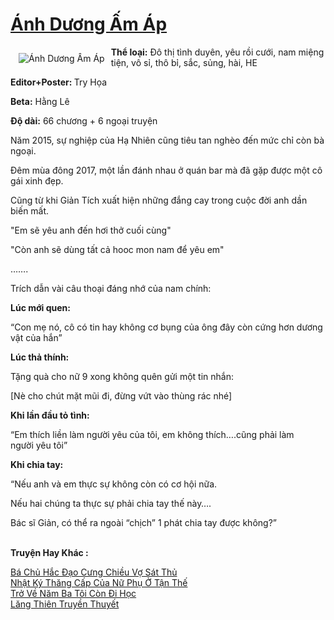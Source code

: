 <a href="https://utruyen.com/anh-duong-am-ap/15457/" title="Ánh Dương Ấm Áp"><h1>Ánh Dương Ấm Áp</h1></a><div style="display:table"><img align="right" style="float: left; padding: 10px;" src="https://utruyen.com/images/story/200x260/anh-duong-am-ap.jpg" alt="Ánh Dương Ấm Áp"><b>Thể loại:</b> Đô thị tình duyên, yêu rồi cưới, nam miệng tiện, vô sỉ, thô bỉ, sắc, sủng, hài, HE<p></p><b>Editor+Poster: </b>Try Họa <p></p><b>Beta:</b> Hằng Lê <p></p><b>Độ dài:</b> 66 chương + 6 ngoại truyện<p></p>Năm 2015, sự nghiệp của Hạ Nhiên cũng tiêu tan nghèo đến mức chỉ còn bà ngoại.<p></p>Đêm mùa đông 2017, một lần đánh nhau ở quán bar mà đã gặp được một cô gái xinh đẹp.<p></p>Cũng từ khi Giản Tích xuất hiện những đắng cay trong cuộc đời anh dần biến mất.<p></p>"Em sẽ yêu anh đến hơi thở cuối cùng"<p></p>"Còn anh sẽ dùng tất cả hooc mon nam để yêu em"<p></p>…….<p></p>Trích dẫn vài câu thoại đáng nhớ của nam chính:<p></p><b>Lúc mới quen:<p></p></b><p></p>“Con mẹ nó, cô có tin hay không cơ bụng của ông đây còn cứng hơn dương vật của hắn”<p></p><b>Lúc thả thính:</b><p></p>Tặng quà cho nữ 9 xong không quên gửi một tin nhắn:<p></p>[Nè cho chút mặt mũi đi, đừng vứt vào thùng rác nhé]<p></p><b>Khi lần đầu tỏ tình:</b><p></p>“Em thích liền làm người yêu của tôi, em không thích….cũng phải làm người yêu tôi”<p></p><b>Khi chia tay:</b><p></p>“Nếu anh và em thực sự không còn có cơ hội nữa.<p></p>Nếu hai chúng ta thực sự phải chia tay thế này….<p></p>Bác sĩ Giản, có thể ra ngoài “chịch” 1 phát chia tay được không?”</div><p><br><b>Truyện Hay Khác :</b></p><a href="https://utruyen.com/ba-chu-hac-dao-cung-chieu-vo-sat-thu/8041/" alt="Bá Chủ Hắc Đạo Cưng Chiều Vợ Sát Thủ">Bá Chủ Hắc Đạo Cưng Chiều Vợ Sát Thủ</a><br/><a href="https://github.com/quanluxury/truyenhot/tree/master/truyenhay/11048/" alt="Nhật Ký Thăng Cấp Của Nữ Phụ Ở Tận Thế">Nhật Ký Thăng Cấp Của Nữ Phụ Ở Tận Thế</a><br/><a href="https://truyenngontinhay.wordpress.com/2019/10/03/tro-ve-nam-ba-toi-con-di-hoc/" alt="Trở Về Năm Ba Tôi Còn Đi Học">Trở Về Năm Ba Tôi Còn Đi Học</a><br/><a href="https://github.com/quanluxury/truyenhot/tree/master/truyenhay/379/" alt="Lăng Thiên Truyền Thuyết">Lăng Thiên Truyền Thuyết</a><br/>